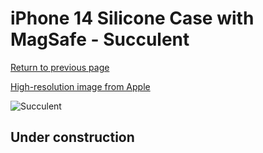 # iPhone 14 Silicone Case with MagSafe - Succulent

[Return to previous page](/iphone_14)

[High-resolution image from Apple](https://store.storeimages.cdn-apple.com/8756/as-images.apple.com/is/MPT13?wid=4500&hei=4500&fmt=png)

<div style="width: 500px"><img src="/everyphone/MPT13.png" alt="Succulent"></div>

## Under construction
